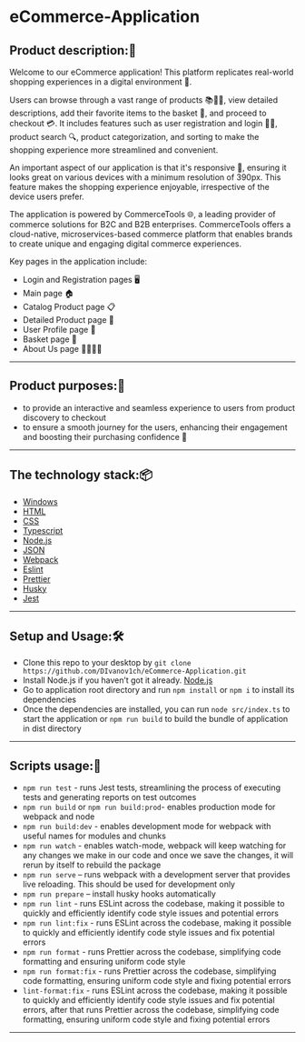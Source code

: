 # eCommerce-Application

## Product description:📘

Welcome to our eCommerce application! This platform replicates real-world shopping experiences in a digital environment 🏪.

Users can browse through a vast range of products 📚👗👟, view detailed descriptions, add their favorite items to the basket 🛒, and proceed to checkout 💳. It includes features such as user registration and login 📝🔐, product search 🔍, product categorization, and sorting to make the shopping experience more streamlined and convenient.

An important aspect of our application is that it's responsive 📲, ensuring it looks great on various devices with a minimum resolution of 390px. This feature makes the shopping experience enjoyable, irrespective of the device users prefer.

The application is powered by CommerceTools 🌐, a leading provider of commerce solutions for B2C and B2B enterprises. CommerceTools offers a cloud-native, microservices-based commerce platform that enables brands to create unique and engaging digital commerce experiences.

Key pages in the application include:

- Login and Registration pages 🖥️
- Main page 🏠
- Catalog Product page 📋
- Detailed Product page 🔎
- User Profile page 👤
- Basket page 🛒
- About Us page 🙋‍♂️🙋‍♀️

---

## Product purposes:🎯

- to provide an interactive and seamless experience to users from product discovery to checkout
- to ensure a smooth journey for the users, enhancing their engagement and boosting their purchasing confidence 🚀

---

## The technology stack:📦

- [Windows](https://www.microsoft.com/)
- [HTML](https://html.spec.whatwg.org/multipage/)
- [CSS](https://www.w3.org/Style/CSS/specs.en.html)
- [Typescript](https://www.typescriptlang.org/)
- [Node.js](https://nodejs.org)
- [JSON](https://www.json.org/)
- [Webpack](https://webpack.js.org/)
- [Eslint](https://eslint.org/)
- [Prettier](https://prettier.io/)
- [Husky](https://typicode.github.io/husky/)
- [Jest](https://jestjs.io/)

---

## Setup and Usage:🛠️

- Clone this repo to your desktop by `git clone https://github.com/DIvanov1ch/eCommerce-Application.git`
- Install Node.js if you haven’t got it already. [Node.js](https://nodejs.org)
- Go to application root directory and run `npm install` or `npm i` to install its dependencies
- Once the dependencies are installed, you can run `node src/index.ts` to start the application or `npm run build` to build the bundle of application in dist directory

---

## Scripts usage:📄

- `npm run test` - runs Jest tests, streamlining the process of executing tests and generating reports on test outcomes
- `npm run build` or `npm run build:prod`- enables production mode for webpack and node
- `npm run build:dev` - enables development mode for webpack with useful names for modules and chunks
- `npm run watch` - enables watch-mode, webpack will keep watching for any changes we make in our code and once we save the changes, it will rerun by itself to rebuild the package
- `npm run serve` – runs webpack with a development server that provides live reloading. This should be used for development only
- `npm run prepare` – install husky hooks automatically
- `npm run lint` - runs ESLint across the codebase, making it possible to quickly and efficiently identify code style issues and potential errors
- `npm run lint:fix` - runs ESLint across the codebase, making it possible to quickly and efficiently identify code style issues and fix potential errors
- `npm run format` - runs Prettier across the codebase, simplifying code formatting and ensuring uniform code style
- `npm run format:fix` - runs Prettier across the codebase, simplifying code formatting, ensuring uniform code style and fixing potential errors
- `lint-format:fix` - runs ESLint across the codebase, making it possible to quickly and efficiently identify code style issues and fix potential errors, after that runs Prettier across the codebase, simplifying code formatting, ensuring uniform code style and fixing potential errors

---
